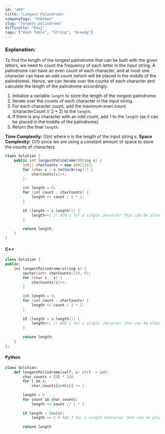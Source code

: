 ```yaml
---
id: "409"
title: "Longest Palindrome"
companyTags: "Unknown"
slug: "longest-palindrome"
difficulty: "Easy"
tags: ["Hash Table", "String", "Greedy"]
---
```


### Explanation:
To find the length of the longest palindrome that can be built with the given letters, we need to count the frequency of each letter in the input string. A palindrome can have an even count of each character, and at most one character can have an odd count (which will be placed in the middle of the palindrome). Hence, we can iterate over the counts of each character and calculate the length of the palindrome accordingly.

1. Initialize a variable `length` to store the length of the longest palindrome.
2. Iterate over the counts of each character in the input string.
3. For each character count, add the maximum even count (characterCount // 2 * 2) to the `length`.
4. If there is any character with an odd count, add 1 to the `length` (as it can be placed in the middle of the palindrome).
5. Return the final `length`.

**Time Complexity:** O(n) where n is the length of the input string s.
**Space Complexity:** O(1) since we are using a constant amount of space to store the counts of characters.

```java
class Solution {
    public int longestPalindrome(String s) {
        int[] charCounts = new int[128];
        for (char c : s.toCharArray()) {
            charCounts[c]++;
        }
        
        int length = 0;
        for (int count : charCounts) {
            length += count / 2 * 2;
        }
        
        if (length < s.length()) {
            length++; // Add 1 for a single character that can be placed in the middle
        }
        
        return length;
    }
}
```

#### C++
```cpp
class Solution {
public:
    int longestPalindrome(string s) {
        vector<int> charCounts(128, 0);
        for (char c : s) {
            charCounts[c]++;
        }
        
        int length = 0;
        for (int count : charCounts) {
            length += count / 2 * 2;
        }
        
        if (length < s.length()) {
            length++; // Add 1 for a single character that can be placed in the middle
        }
        
        return length;
    }
};
```

#### Python
```python
class Solution:
    def longestPalindrome(self, s: str) -> int:
        char_counts = [0] * 128
        for c in s:
            char_counts[ord(c)] += 1
        
        length = 0
        for count in char_counts:
            length += count // 2 * 2
        
        if length < len(s):
            length += 1 # Add 1 for a single character that can be placed in the middle
        
        return length
```